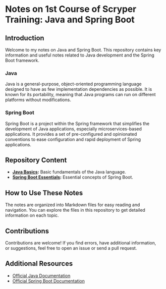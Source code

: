 # Notes on 1st Course of Scryper Training: Java and Spring Boot

## Introduction

Welcome to my notes on Java and Spring Boot. This repository contains key information and useful notes related to Java development and the Spring Boot framework.

### Java

Java is a general-purpose, object-oriented programming language designed to have as few implementation dependencies as possible. It is known for its portability, meaning that Java programs can run on different platforms without modifications.

### Spring Boot

Spring Boot is a project within the Spring framework that simplifies the development of Java applications, especially microservices-based applications. It provides a set of pre-configured and opinionated conventions to ease configuration and rapid deployment of Spring applications.

## Repository Content

- **[Java Basics](java-basics.md):** Basic fundamentals of the Java language.
- **[Spring Boot Essentials](spring-boot-essentials.md):** Essential concepts of Spring Boot.

## How to Use These Notes

The notes are organized into Markdown files for easy reading and navigation. You can explore the files in this repository to get detailed information on each topic.

## Contributions

Contributions are welcome! If you find errors, have additional information, or suggestions, feel free to open an issue or send a pull request.

## Additional Resources

- [Official Java Documentation](https://docs.oracle.com/en/java/)
- [Official Spring Boot Documentation](https://docs.spring.io/spring-boot/docs/current/reference/html/)

